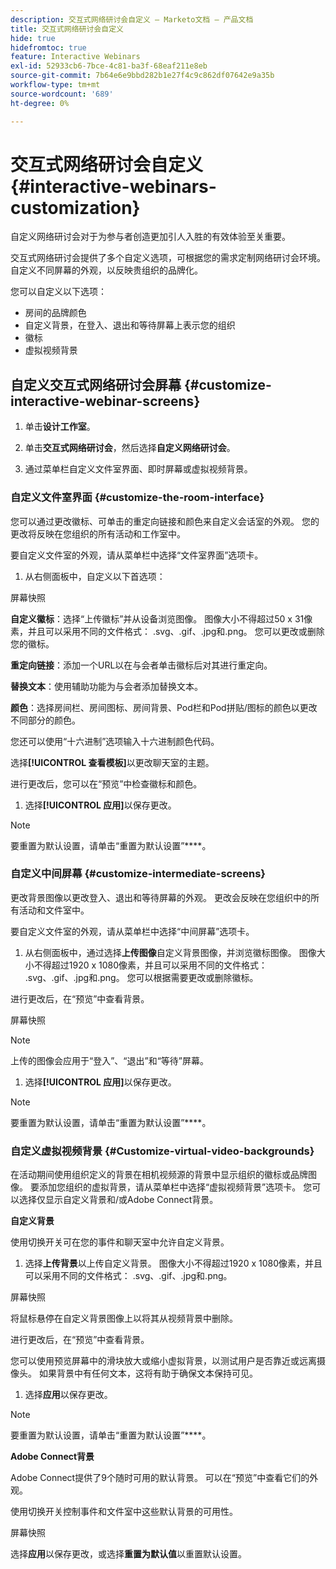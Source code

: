 ```yaml
---
description: 交互式网络研讨会自定义 — Marketo文档 — 产品文档
title: 交互式网络研讨会自定义
hide: true
hidefromtoc: true
feature: Interactive Webinars
exl-id: 52933cb6-7bce-4c81-ba3f-68eaf211e8eb
source-git-commit: 7b64e6e9bbd282b1e27f4c9c862df07642e9a35b
workflow-type: tm+mt
source-wordcount: '689'
ht-degree: 0%

---
```


# 交互式网络研讨会自定义 {#interactive-webinars-customization}

自定义网络研讨会对于为参与者创造更加引人入胜的有效体验至关重要。

交互式网络研讨会提供了多个自定义选项，可根据您的需求定制网络研讨会环境。 自定义不同屏幕的外观，以反映贵组织的品牌化。

您可以自定义以下选项：

* 房间的品牌颜色
* 自定义背景，在登入、退出和等待屏幕上表示您的组织
* 徽标
* 虚拟视频背景

## 自定义交互式网络研讨会屏幕 {#customize-interactive-webinar-screens}

1. 单击&#x200B;**设计工作室**。

1. 单击&#x200B;**交互式网络研讨会**，然后选择&#x200B;**自定义网络研讨会**。

1. 通过菜单栏自定义文件室界面、即时屏幕或虚拟视频背景。

### 自定义文件室界面 {#customize-the-room-interface}

您可以通过更改徽标、可单击的重定向链接和颜色来自定义会话室的外观。 您的更改将反映在您组织的所有活动和工作室中。

要自定义文件室的外观，请从菜单栏中选择“文件室界面”选项卡。

1. 从右侧面板中，自定义以下首选项：

屏幕快照

**自定义徽标**：选择“上传徽标”并从设备浏览图像。 图像大小不得超过50 x 31像素，并且可以采用不同的文件格式： .svg、.gif、.jpg和.png。 您可以更改或删除您的徽标。

**重定向链接**：添加一个URL以在与会者单击徽标后对其进行重定向。

**替换文本**：使用辅助功能为与会者添加替换文本。

**颜色**：选择房间栏、房间图标、房间背景、Pod栏和Pod拼贴/图标的颜色以更改不同部分的颜色。

您还可以使用“十六进制”选项输入十六进制颜色代码。

选择&#x200B;**[!UICONTROL 查看模板]**&#x200B;以更改聊天室的主题。

进行更改后，您可以在“预览”中检查徽标和颜色。

1. 选择&#x200B;**[!UICONTROL 应用]**&#x200B;以保存更改。

>[!NOTE]
>
>要重置为默认设置，请单击“重置为默认设置”****。

### 自定义中间屏幕 {#customize-intermediate-screens}

更改背景图像以更改登入、退出和等待屏幕的外观。 更改会反映在您组织中的所有活动和文件室中。

要自定义文件室的外观，请从菜单栏中选择“中间屏幕”选项卡。

1. 从右侧面板中，通过选择&#x200B;**上传图像**&#x200B;自定义背景图像，并浏览徽标图像。 图像大小不得超过1920 x 1080像素，并且可以采用不同的文件格式： .svg、.gif、.jpg和.png。 您可以根据需要更改或删除徽标。

进行更改后，在“预览”中查看背景。

屏幕快照

>[!NOTE]
>
>上传的图像会应用于“登入”、“退出”和“等待”屏幕。

1. 选择&#x200B;**[!UICONTROL 应用]**&#x200B;以保存更改。

>[!NOTE]
>
>要重置为默认设置，请单击“重置为默认设置”****。

### 自定义虚拟视频背景 {#Customize-virtual-video-backgrounds}

在活动期间使用组织定义的背景在相机视频源的背景中显示组织的徽标或品牌图像。 要添加您组织的虚拟背景，请从菜单栏中选择“虚拟视频背景”选项卡。 您可以选择仅显示自定义背景和/或Adobe Connect背景。

**自定义背景**

使用切换开关可在您的事件和聊天室中允许自定义背景。

1. 选择&#x200B;**上传背景**&#x200B;以上传自定义背景。 图像大小不得超过1920 x 1080像素，并且可以采用不同的文件格式： .svg、.gif、.jpg和.png。

屏幕快照

将鼠标悬停在自定义背景图像上以将其从视频背景中删除。

进行更改后，在“预览”中查看背景。

您可以使用预览屏幕中的滑块放大或缩小虚拟背景，以测试用户是否靠近或远离摄像头。 如果背景中有任何文本，这将有助于确保文本保持可见。

1. 选择&#x200B;**应用**&#x200B;以保存更改。

>[!NOTE]
>
>要重置为默认设置，请单击“重置为默认设置”****。

**Adobe Connect背景**

Adobe Connect提供了9个随时可用的默认背景。 可以在“预览”中查看它们的外观。

使用切换开关控制事件和文件室中这些默认背景的可用性。

屏幕快照

选择&#x200B;**应用**&#x200B;以保存更改，或选择&#x200B;**重置为默认值**&#x200B;以重置默认设置。

